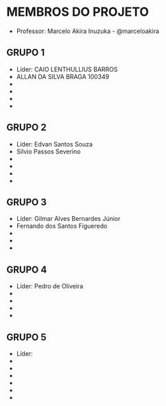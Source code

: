 MEMBROS DO PROJETO
==================

* Professor: Marcelo Akira Inuzuka - @marceloakira

GRUPO 1
-------
* Líder: CAIO LENTHULLIUS BARROS
* ALLAN DA SILVA BRAGA 100349
* 
* 
* 
* 


GRUPO 2
-------
* Líder: Edvan Santos Souza
* Sílvio Passos Severino
* 
* 
* 
* 

GRUPO 3
-------
* Líder: Gilmar Alves Bernardes Júnior
* Fernando dos Santos Figueredo
* 
* 
* 


GRUPO 4
-------
* Líder: Pedro de Oliveira
* 
* 
* 
* 

GRUPO 5
-------
* Líder: 
* 
* 
* 
* 
*
*
